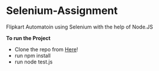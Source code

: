 
# Selenium-Assignment

Flipkart Automatoin using Selenium with the help of Node.JS

**To run the Project**
- Clone the repo from [Here](https://github.com/vishaldhangar15/Selenium-Assignment)!
- run 
    npm install 
- run 
    node test.js

